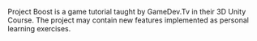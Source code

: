Project Boost is a game tutorial taught by GameDev.Tv in their 3D Unity Course.
The project may contain new features implemented as personal learning exercises.
